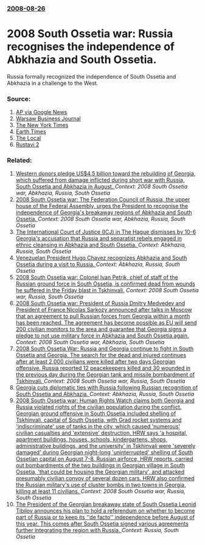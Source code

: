 ### [2008-08-26](/news/2008/08/26/index.md)

#  2008 South Ossetia war: Russia recognises the independence of Abkhazia and South Ossetia.

Russia formally recognized the independence of South Ossetia and Abkhazia in a challenge to the West.


### Source:

1. [AP via Google News](http://ap.google.com/article/ALeqM5gQYe039zkquHxitiI6u4M_TRr_BAD92Q3UP80)
2. [Warsaw Business Journal](http://www.wbj.pl/article-42326-moscow-recognizes-georgian-rebel-regions.html?typ=wbj)
3. [The New York Times](http://www.nytimes.com/2008/08/27/world/europe/27russia.html)
4. [Earth Times](http://www.earthtimes.org/articles/show/228066,russia-recognizes-independence-of-georgias-rebel-regions--2nd-update.html)
5. [The Local](http://www.thelocal.se/13948/20080826/)
6. [Rustavi 2](http://rustavi2.com/news/news_text.php?id_news=27608&pg=1&im=main&ct=0&wth=)

### Related:

1. [ Western donors pledge US$4.5 billion toward the rebuilding of Georgia, which suffered from damage inflicted during short war with Russia, South Ossetia and Abkhazia in August. ](/news/2008/10/22/western-donors-pledge-us-4-5-billion-toward-the-rebuilding-of-georgia-which-suffered-from-damage-inflicted-during-short-war-with-russia-s.md) _Context: 2008 South Ossetia war, Abkhazia, Russia, South Ossetia_
2. [ 2008 South Ossetia war: The Federation Council of Russia, the upper house of the Federal Assembly, urges the President to recognise the independence of Georgia's breakaway regions of Abkhazia and South Ossetia. ](/news/2008/08/25/2008-south-ossetia-war-p-the-federation-council-of-russia-the-upper-house-of-the-federal-assembly-urges-the-president-to-recognise-the-in.md) _Context: 2008 South Ossetia war, Abkhazia, Russia, South Ossetia_
3. [The International Court of Justice (ICJ) in The Hague dismisses by 10-6 Georgia's accusation that Russia and separatist rebels engaged in ethnic cleansing in Abkhazia and South Ossetia. ](/news/2011/04/1/the-international-court-of-justice-icj-in-the-hague-dismisses-by-10-6-georgia-s-accusation-that-russia-and-separatist-rebels-engaged-in-et.md) _Context: Abkhazia, Russia, South Ossetia_
4. [ Venezuelan President Hugo Chavez recognizes Abkhazia and South Ossetia during a visit to Russia. ](/news/2009/09/10/venezuelan-president-hugo-cha-vez-recognizes-abkhazia-and-south-ossetia-during-a-visit-to-russia.md) _Context: Abkhazia, Russia, South Ossetia_
5. [ 2008 South Ossetia war: Colonel Ivan Petrik, chief of staff of the Russian ground force in South Ossetia, is confirmed dead from wounds he suffered in the Friday blast in Tskhinvali.](/news/2008/10/4/2008-south-ossetia-war-p-colonel-ivan-petrik-chief-of-staff-of-the-russian-ground-force-in-south-ossetia-is-confirmed-dead-from-wounds-he.md) _Context: 2008 South Ossetia war, Russia, South Ossetia_
6. [ 2008 South Ossetia war: President of Russia Dmitry Medvedev and President of France Nicolas Sarkozy announced after talks in Moscow that an agreement to pull Russian forces from Georgia within a month has been reached. The agreement has become possible as EU will send 200 civilian monitors to the area and guarantee that Georgia signs a pledge to not use military force in Abkhazia and South Ossetia again. ](/news/2008/09/8/2008-south-ossetia-war-p-president-of-russia-dmitry-medvedev-and-president-of-france-nicolas-sarkozy-announced-after-talks-in-moscow-that-a.md) _Context: 2008 South Ossetia war, Abkhazia, South Ossetia_
7. [ 2008 South Ossetia War: Russia and Georgia continue to fight in South Ossetia and Georgia. The search for the dead and injured continues after at least 2,000 civilians were killed after two days Georgian offensive. Russia reported 12 peacekeepers killed and 30 wounded in the previous day during the Georgian tank and missile bombardment of Tskhinvali. ](/news/2008/08/9/2008-south-ossetia-war-p-russia-and-georgia-continue-to-fight-in-south-ossetia-and-georgia-the-search-for-the-dead-and-injured-continues-a.md) _Context: 2008 South Ossetia war, Russia, South Ossetia_
8. [ Georgia cuts diplomatic ties with Russia following Russian recognition of South Ossetia and Abkhazia. ](/news/2008/08/29/georgia-cuts-diplomatic-ties-with-russia-following-russian-recognition-of-south-ossetia-and-abkhazia.md) _Context: Abkhazia, Russia, South Ossetia_
9. [ 2008 South Ossetia war: Human Rights Watch claims both Georgia and Russia violated rights of the civilian population during the conflict. Georgian ground offensive in South Ossetia included shelling of Tskhinvali, capital of South Ossetia, with Grad rocket systems and 'indiscriminate' use of tanks in the city, which caused 'numerous' civilian casualties and 'extensive' destruction. HRW says 'a hospital, apartment buildings, houses, schools, kindergartens, shops, administrative buildings, and the university' in Tskhinvali were 'severely damaged' during Georgian night-long 'uninterrupted' shelling of South Ossetian capital on August 7-8. Russian airforce, HRW reports, carried out bombardments of the two buildings in Georgian village in South Ossetia, 'that could be housing the Georgian military', and attacked presumably civilian convoy of several dozen cars. HRW also confirmed the Russian military's use of cluster bombs in two towns in Georgia, killing at least 11 civilians. ](/news/2008/08/20/2008-south-ossetia-war-p-human-rights-watch-claims-both-georgia-and-russia-violated-rights-of-the-civilian-population-during-the-conflict.md) _Context: 2008 South Ossetia war, Russia, South Ossetia_
10. [The President of the Georgian breakaway state of South Ossetia Leonid Tibilov announces his plan to hold a referendum on whether to become part of Russia or to keep its ''de facto'' independence before August of this year. This comes after South Ossetia signed various agreements further integrating the region with Russia. ](/news/2016/04/11/the-president-of-the-georgian-breakaway-state-of-south-ossetia-leonid-tibilov-announces-his-plan-to-hold-a-referendum-on-whether-to-become-p.md) _Context: Russia, South Ossetia_
